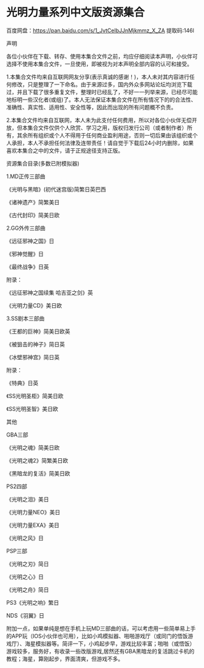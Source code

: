 # 光明力量系列中文版资源集合

百度网盘：https://pan.baidu.com/s/1_JvtCeIbJJnMjkmmz_X_ZA 提取码:146l

声明

各位小伙伴在下载、转存、使用本集合文件之前，均应仔细阅读本声明，小伙伴可选择不使用本集合文件，一旦使用，即被视为对本声明全部内容的认可和接受。

1.本集合文件均来自互联网网友分享(表示真诚的感谢！)，本人未对其内容进行任何修改，只是整理了一下命名。由于来源过多，国内外众多网站论坛均浏览下载过，并且下载了很多重复文件，整理时已经乱了，不好一一列举来源，已经尽可能地标明一些汉化者(或组)了。本人无法保证本集合文件在所有情况下的的合法性、准确性、真实性、适用性、安全性等，因此而出现的所有问题概不负责。

2.本集合文件均来自互联网，本人未为此支付任何费用，所以对各位小伙伴无偿开放，但本集合文件仅供个人欣赏、学习之用，版权归发行公司（或者制作者）所有，其余所有组织或个人不得用于任何商业盈利用途，否则一切后果由该组织或个人承担，本人不承担任何法律及连带责任！请自觉于下载后24小时内删除，如果喜欢本集合之中的文件，请于正规途径支持正版。

资源集合目录(多数已附模拟器)

1.MD正传三部曲

《光明与黑暗》(初代迷宫版)简繁日英巴西

《诸神遗产》简繁美日

《古代封印》简美日欧

2.GG外传三部曲

《远征邪神之国》日

《邪神觉醒》日

《最终战争》日英

附录：

《远征邪神之国续集 哈吉亚之剑》英

《光明力量CD》美日欧

3.SS剧本三部曲

《王都的巨神》简美日欧英

《被狙击的神子》简日英

《冰壁邪神宫》简日英

附录：

《特典》日英

《SS光明圣柜》简美日欧

《SS光明圣智》美日欧

其他

GBA三部

《光明之魂》简美日欧

《光明之魂2》简繁美日欧

《黑暗龙的复活》简美日欧

PS2四部

《光明之泪》美日

《光明力量NEO》美日

《光明力量EXA》美日

《光明之风》日

PSP三部

《光明之刃》简日

《光明之心》日

《光明之舟》简日

PS3《光明之响》繁日

NDS《羽翼》日

附加一点，如果单纯是想在手机上玩MD三部曲的话，可以考虑用一些简单易上手的APP玩（IOS小伙伴也可用），比如小鸡模拟器、啪啪游戏厅（或同门的悟饭游戏厅）、海星模拟器等。简评一下，小鸡起步早，游戏比较丰富；啪啪（或悟饭）游戏较多，服务好，有收录一些改版游戏,居然还有GBA黑暗龙的复活跳过卡机的教程；海星，算刚起步，界面清爽，但游戏不多。
